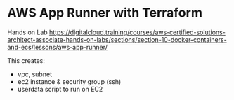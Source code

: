 # AWS App Runner with Terraform

Hands on Lab
https://digitalcloud.training/courses/aws-certified-solutions-architect-associate-hands-on-labs/sections/section-10-docker-containers-and-ecs/lessons/aws-app-runner/

This creates:

- vpc, subnet
- ec2 instance & security group (ssh)
- userdata script to run on EC2
